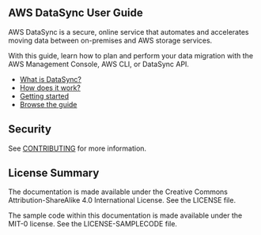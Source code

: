 ## AWS DataSync User Guide

AWS DataSync is a secure, online service that automates and accelerates moving data between on-premises and AWS storage services.

With this guide, learn how to plan and perform your data migration with the AWS Management Console, AWS CLI, or DataSync API.

* [What is DataSync?](doc_source/what-is-datasync.md)
* [How does it work?](doc_source/how-datasync-works.md)
* [Getting started](doc_source/getting-started.md)
* [Browse the guide](doc_source/index.md)

## Security

See [CONTRIBUTING](CONTRIBUTING.md#security-issue-notifications) for more information.

## License Summary

The documentation is made available under the Creative Commons Attribution-ShareAlike 4.0 International License. See the LICENSE file.

The sample code within this documentation is made available under the MIT-0 license. See the LICENSE-SAMPLECODE file.
